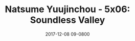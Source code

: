 ---
layout: entry.pug
title: "Natsume Yuujinchou - 5x06: Soundless Valley"
date: 2017-12-08 09-0800
publishDate: 2017-12-31T00:00:00 -0800
broadcastDate: 2016-11-08 09-0800
categories: watchthroughs anime natsume-yuujinchou
draft: true
---